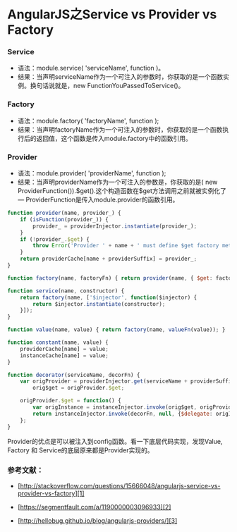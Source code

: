 # AngularJS之Service vs Provider vs Factory

### Service

- 语法：module.service( 'serviceName', function )。
- 结果：当声明serviceName作为一个可注入的参数时，你获取的是一个函数实例。换句话说就是，new FunctionYouPassedToService()。

### Factory
- 语法：module.factory( 'factoryName', function );
- 结果：当声明factoryName作为一个可注入的参数时，你获取的是一个函数执行后的返回值，这个函数是传入module.factory中的函数引用。

### Provider
- 语法：module.provider( 'providerName', function );
- 结果：当声明providerName作为一个可注入的参数是，你获取的是( new ProviderFunction()).\$get().这个构造函数在$get方法调用之前就被实例化了 — ProviderFunction是传入module.provider的函数引用。

```js
function provider(name, provider_) {
    if (isFunction(provider_)) {
        provider_ = providerInjector.instantiate(provider_);
    }
    if (!provider_.$get) {
        throw Error('Provider ' + name + ' must define $get factory method.');
    }
    return providerCache[name + providerSuffix] = provider_;
}

function factory(name, factoryFn) { return provider(name, { $get: factoryFn }); }

function service(name, constructor) {
    return factory(name, ['$injector', function($injector) {
        return $injector.instantiate(constructor);
    }]);
}

function value(name, value) { return factory(name, valueFn(value)); }

function constant(name, value) {
    providerCache[name] = value;
    instanceCache[name] = value;
}

function decorator(serviceName, decorFn) {
    var origProvider = providerInjector.get(serviceName + providerSuffix),
        orig$get = origProvider.$get;

    origProvider.$get = function() {
        var origInstance = instanceInjector.invoke(orig$get, origProvider);
        return instanceInjector.invoke(decorFn, null, {$delegate: origInstance});
    };
}
```
Provider的优点是可以被注入到config函数。看一下底层代码实现，发现Value, Factory 和 Service的底层原来都是Provider实现的。

### 参考文献：

- [http://stackoverflow.com/questions/15666048/angularjs-service-vs-provider-vs-factory][1]
- [https://segmentfault.com/a/1190000003096933][2]
- [http://hellobug.github.io/blog/angularjs-providers/][3]


  [1]: http://stackoverflow.com/questions/15666048/angularjs-service-vs-provider-vs-factory
  [2]: https://segmentfault.com/a/1190000003096933
  [3]: http://hellobug.github.io/blog/angularjs-providers/
